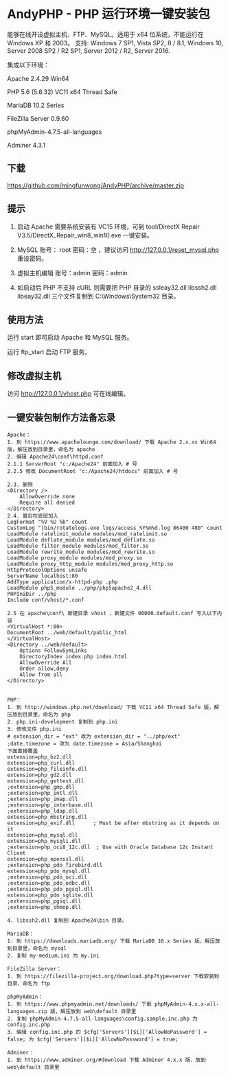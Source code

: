 # AndyPHP - PHP 运行环境一键安装包
能够在线开设虚拟主机、FTP、MySQL。适用于 x64 位系统，不能运行在 Windows XP 和 2003。 支持: Windows 7 SP1, Vista SP2, 8 / 8.1, Windows 10, Server 2008 SP2 / R2 SP1, Server 2012 / R2, Server 2016.

集成以下环境：

Apache 2.4.29 Win64

PHP 5.6 (5.6.32) VC11 x64 Thread Safe

MariaDB 10.2 Series

FileZilla Server 0.9.60

phpMyAdmin-4.7.5-all-languages

Adminer 4.3.1

## 下载
https://github.com/mingfunwong/AndyPHP/archive/master.zip

## 提示
1. 启动 Apache 需要系统安装有 VC15 环境，可到 tool/DirectX Repair V3.5/DirectX_Repair_win8_win10.exe 一键安装。

2. MySQL 账号： root 密码：空 ，建议访问 http://127.0.0.1/reset_mysql.php 重设密码。

3. 虚拟主机编辑 账号：admin 密码：admin

4. 如启动后 PHP 不支持 cURL 则需要把 PHP 目录的 ssleay32.dll libssh2.dll libeay32.dll 三个文件复制到 C:\Windows\System32 目录。

## 使用方法

运行 start 即可启动 Apache 和 MySQL 服务。

运行 ftp_start 启动 FTP 服务。

## 修改虚拟主机
访问 http://127.0.0.1/vhost.php 可在线编辑。

## 一键安装包制作方法备忘录
```
Apache：
1. 到 https://www.apachelounge.com/download/ 下载 Apache 2.x.xx Win64 版，解压放到目录里，命名为 apache
2. 编辑 Apache24\conf\httpd.conf
2.1.1 ServerRoot "c:/Apache24" 前面加入 # 号
2.2.5 修改 DocumentRoot "c:/Apache24/htdocs" 前面加入 # 号

2.3. 删除
<Directory />
    AllowOverride none
    Require all denied
</Directory>
2.4. 最后在底部加入
LogFormat "%V %U %b" count
CustomLog "|bin/rotatelogs.exe logs/access_%Y%m%d.log 86400 480" count
LoadModule ratelimit_module modules/mod_ratelimit.so
LoadModule deflate_module modules/mod_deflate.so
LoadModule filter_module modules/mod_filter.so
LoadModule rewrite_module modules/mod_rewrite.so
LoadModule proxy_module modules/mod_proxy.so
LoadModule proxy_http_module modules/mod_proxy_http.so
HttpProtocolOptions unsafe
ServerName localhost:80
AddType application/x-httpd-php .php
LoadModule php5_module ../php/php5apache2_4.dll
PHPIniDir ../php
Include conf/vhost/*.conf

2.5 在 apache\conf\ 新建目录 vhost ，新建文件 00000.default.conf 写入以下内容
<VirtualHost *:80>
DocumentRoot ../web/default/public_html
</VirtualHost>
<Directory ../web/default>
    Options FollowSymLinks
    DirectoryIndex index.php index.html
    AllowOverride All
    Order allow,deny
    Allow from all
</Directory>


PHP：
1. 到 http://windows.php.net/download/ 下载 VC11 x64 Thread Safe 版，解压放到目录里，命名为 php
2. php.ini-development 复制到 php.ini
3. 修改文件 php.ini
# extension_dir = "ext" 改为 extension_dir = "../php/ext"
;date.timezone = 改为 date.timezone = Asia/Shanghai
下面直接覆盖
extension=php_bz2.dll
extension=php_curl.dll
extension=php_fileinfo.dll
extension=php_gd2.dll
extension=php_gettext.dll
;extension=php_gmp.dll
;extension=php_intl.dll
;extension=php_imap.dll
;extension=php_interbase.dll
;extension=php_ldap.dll
extension=php_mbstring.dll
extension=php_exif.dll      ; Must be after mbstring as it depends on it
extension=php_mysql.dll
extension=php_mysqli.dll
;extension=php_oci8_12c.dll  ; Use with Oracle Database 12c Instant Client
extension=php_openssl.dll
;extension=php_pdo_firebird.dll
extension=php_pdo_mysql.dll
;extension=php_pdo_oci.dll
;extension=php_pdo_odbc.dll
;extension=php_pdo_pgsql.dll
extension=php_pdo_sqlite.dll
;extension=php_pgsql.dll
;extension=php_shmop.dll

4. libssh2.dll 复制到 Apache24\bin 目录。

MariaDB：
1. 到 https://downloads.mariadb.org/ 下载 MariaDB 10.x Series 版，解压放到目录里，命名为 mysql
2. 复制 my-medium.ini 为 my.ini

FileZilla Server：
1. 到 https://filezilla-project.org/download.php?type=server 下载安装到目录，命名为 ftp

phpMyAdmin：
1. 到 https://www.phpmyadmin.net/downloads/ 下载 phpMyAdmin-4.x.x-all-languages.zip 版，解压放到 web\default 目录里
2. 复制 phpMyAdmin-4.7.5-all-languages\config.sample.inc.php 为 config.inc.php
3. 编辑 config.inc.php 的 $cfg['Servers'][$i]['AllowNoPassword'] = false; 为 $cfg['Servers'][$i]['AllowNoPassword'] = true;

Adminer：
1. 到 https://www.adminer.org/#download 下载 Adminer 4.x.x 版，放到 web\default 目录里
```